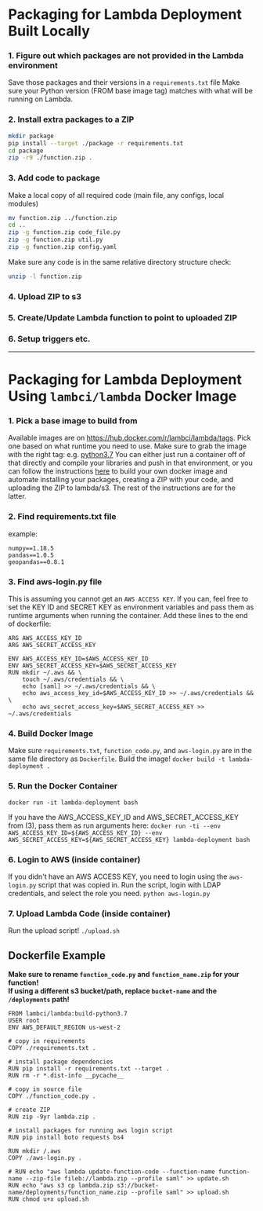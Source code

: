 # Packaging for Lambda Deployment Built Locally

### 1. Figure out which packages are not provided in the Lambda environment
Save those packages and their versions in a `requirements.txt` file
Make sure your Python version (FROM base image tag) matches with what will be running on Lambda.

### 2. Install extra packages to a ZIP
```bash
mkdir package
pip install --target ./package -r requirements.txt
cd package
zip -r9 ./function.zip .
```

### 3. Add code to package
Make a local copy of all required code (main file, any configs, local modules)
```bash
mv function.zip ../function.zip
cd ..
zip -g function.zip code_file.py
zip -g function.zip util.py
zip -g function.zip config.yaml
```
Make sure any code is in the same relative directory structure
check:
```bash
unzip -l function.zip
```

### 4. Upload ZIP to s3

### 5. Create/Update Lambda function to point to uploaded ZIP

### 6. Setup triggers etc.

<hr>

# Packaging for Lambda Deployment Using `lambci/lambda` Docker Image
### 1. Pick a base image to build from
Available images are on https://hub.docker.com/r/lambci/lambda/tags.  Pick one based on what runtime you need to use.
Make sure to grab the image with the right tag: e.g. [python3.7](https://hub.docker.com/layers/lambci/lambda/build-python3.7/images/sha256-3760581362b98ace7670571a2e314bc43fe2765b52d85b8aec5ca255947de736?context=explore)
You can either just run a container off of that directly and compile your libraries and push in that environment, or you can follow the instructions [here](https://github.com/lambci/docker-lambda#build-examples) to build your own docker image and automate installing your packages, creating a ZIP with your code, and uploading the ZIP to lambda/s3.  The rest of the instructions are for the latter.

### 2. Find requirements.txt file
example:
```
numpy==1.18.5
pandas==1.0.5
geopandas==0.8.1
```

### 3. Find aws-login.py file
This is assuming you cannot get an `AWS ACCESS KEY`.  If you can, feel free to set the KEY ID and SECRET KEY as environment variables and pass them as runtime arguments when running the container.
Add these lines to the end of dockerfile:
```
ARG AWS_ACCESS_KEY_ID
ARG AWS_SECRET_ACCESS_KEY

ENV AWS_ACCESS_KEY_ID=$AWS_ACCESS_KEY_ID
ENV AWS_SECRET_ACCESS_KEY=$AWS_SECRET_ACCESS_KEY
RUN mkdir ~/.aws && \
    touch ~/.aws/credentials && \
    echo [saml] >> ~/.aws/credentials && \
    echo aws_access_key_id=$AWS_ACCESS_KEY_ID >> ~/.aws/credentials && \
    echo aws_secret_access_key=$AWS_SECRET_ACCESS_KEY >> ~/.aws/credentials
```

### 4. Build Docker Image
Make sure `requirements.txt`, `function_code.py`, and `aws-login.py` are in the same file directory as `Dockerfile`.
Build the image!
```docker build -t lambda-deployment .```

### 5. Run the Docker Container
```docker run -it lambda-deployment bash```

If you have the AWS_ACCESS_KEY_ID and AWS_SECRET_ACCESS_KEY from (3), pass them as run arguments here:
```docker run -ti --env AWS_ACCESS_KEY_ID=${AWS_ACCESS_KEY_ID} --env AWS_SECRET_ACCESS_KEY=${AWS_SECRET_ACCESS_KEY} lambda-deployment bash```

### 6. Login to AWS (inside container)
If you didn't have an AWS ACCESS KEY, you need to login using the `aws-login.py` script that was copied in.
Run the script, login with LDAP credentials, and select the role you need.
```python aws-login.py```

### 7. Upload Lambda Code (inside container)
Run the upload script!
```./upload.sh```


## Dockerfile Example
**Make sure to rename `function_code.py` and `function_name.zip` for your function!**<br>
**If using a different s3 bucket/path, replace `bucket-name` and the `/deployments` path!**
```
FROM lambci/lambda:build-python3.7
USER root
ENV AWS_DEFAULT_REGION us-west-2

# copy in requirements
COPY ./requirements.txt .

# install package dependencies
RUN pip install -r requirements.txt --target .
RUN rm -r *.dist-info __pycache__

# copy in source file
COPY ./function_code.py .

# create ZIP
RUN zip -9yr lambda.zip .

# install packages for running aws login script
RUN pip install boto requests bs4

RUN mkdir /.aws
COPY ./aws-login.py .

# RUN echo "aws lambda update-function-code --function-name function-name --zip-file fileb://lambda.zip --profile saml" >> update.sh
RUN echo "aws s3 cp lambda.zip s3://bucket-name/deployments/function_name.zip --profile saml" >> upload.sh
RUN chmod u+x upload.sh
```